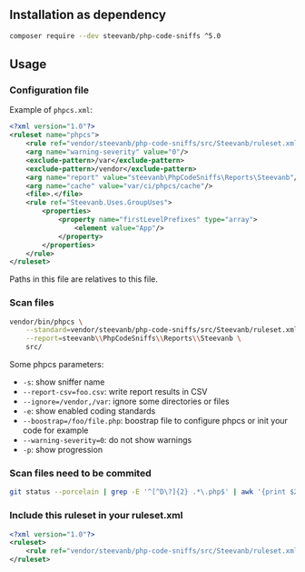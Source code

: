 ## Installation as dependency

```bash
composer require --dev steevanb/php-code-sniffs ^5.0
```

## Usage

### Configuration file

Example of `phpcs.xml`:

```xml
<?xml version="1.0"?>
<ruleset name="phpcs">
    <rule ref="vendor/steevanb/php-code-sniffs/src/Steevanb/ruleset.xml"/>
    <arg name="warning-severity" value="0"/>
    <exclude-pattern>/var</exclude-pattern>
    <exclude-pattern>/vendor</exclude-pattern>
    <arg name="report" value="steevanb\PhpCodeSniffs\Reports\Steevanb"/>
    <arg name="cache" value="var/ci/phpcs/cache"/>
    <file>.</file>
    <rule ref="Steevanb.Uses.GroupUses">
        <properties>
            <property name="firstLevelPrefixes" type="array">
                <element value="App"/>
            </property>
        </properties>
    </rule>
</ruleset>
```

Paths in this file are relatives to this file.

### Scan files

```bash
vendor/bin/phpcs \
    --standard=vendor/steevanb/php-code-sniffs/src/Steevanb/ruleset.xml \
    --report=steevanb\\PhpCodeSniffs\\Reports\\Steevanb \
    src/
```

Some phpcs parameters:
 * `-s`: show sniffer name
 * `--report-csv=foo.csv`: write report results in CSV
 * `--ignore=/vendor,/var`: ignore some directories or files
 * `-e`: show enabled coding standards
 * `--boostrap=/foo/file.php`: boostrap file to configure phpcs or init your code for example
 * `--warning-severity=0`: do not show warnings
 * `-p`: show progression

### Scan files need to be commited

```bash
git status --porcelain | grep -E '^[^D\?]{2} .*\.php$' | awk '{print $2}' | xargs -n1 vendor/bin/phpcs --standard=vendor/steevanb/php-code-sniffs/ruleset.xml --report=steevanb\\PhpCodeSniffs\\Reports\\Steevanb
```

### Include this ruleset in your ruleset.xml

```xml
<?xml version="1.0"?>
<ruleset>
    <rule ref="vendor/steevanb/php-code-sniffs/src/Steevanb/ruleset.xml"/>
</ruleset>
```
